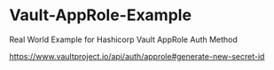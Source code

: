 # Vault-AppRole-Example
Real World Example for Hashicorp Vault AppRole Auth Method

https://www.vaultproject.io/api/auth/approle#generate-new-secret-id
